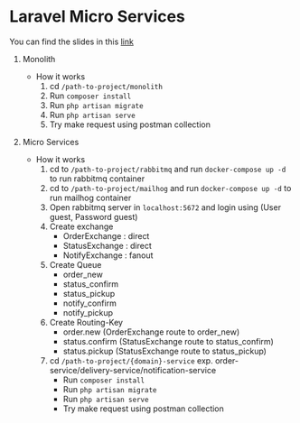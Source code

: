 # Laravel Micro Services

You can find the slides in this [link](https://docs.google.com/presentation/d/1cFIrFvHSPFOuZU33WBFsvw0w5KCuGcTe5IOsbS-r-As/edit?usp=sharing)

1. Monolith
    - How it works
        1. cd `/path-to-project/monolith`
        2. Run `composer install`
        3. Run `php artisan migrate`
        4. Run `php artisan serve`
        5. Try make request using postman collection

2. Micro Services
    - How it works
        1. cd to `/path-to-project/rabbitmq` and run `docker-compose up -d` to run rabbitmq container
        2. cd to `/path-to-project/mailhog` and run `docker-compose up -d` to run mailhog container
        3. Open rabbitmq server in `localhost:5672` and login using (User guest, Password guest)
        4. Create exchange
            - OrderExchange : direct
            - StatusExchange : direct
            - NotifyExchange : fanout
        5. Create Queue
            - order_new
            - status_confirm
            - status_pickup
            - notify_confirm
            - notify_pickup
        6. Create Routing-Key
            - order.new (OrderExchange route to order_new)
            - status.confirm (StatusExchange route to status_confirm)
            - status.pickup (StatusExchange route to status_pickup)
        7. cd `/path-to-project/{domain}-service` exp. order-service/delivery-service/notification-service
            - Run `composer install`
            - Run `php artisan migrate`
            - Run `php artisan serve`
            - Try make request using postman collection